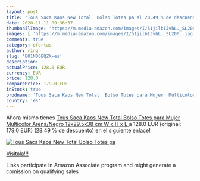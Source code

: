 ```yaml
---
layout: post
title: 'Tous Saca Kaos New Total  Bolso Totes pa al 28.49 % de descuento'
date: 2020-11-11 09:36:37
thumbnailImage: 'https://m.media-amazon.com/images/I/51jilbIJvhL._SL200_.jpg'
images: [ 'https://m.media-amazon.com/images/I/51jilbIJvhL._SL200_.jpg' ]
comments: true
category: ofertas
author: ring
slug: 'B01N06EQZX-es'
description:
actualPrice: 128.0 EUR
currency: EUR
price: 128.0
comparePrice: 179.0 EUR
inStock: true
prodname: 'Tous Saca Kaos New Total  Bolso Totes para Mujer  Multicolor  Arena/Negro   12x29.5x38 cm  W x H x L '
country: 'es'
---
```


Ahora mismo tienes [Tous Saca Kaos New Total  Bolso Totes para Mujer  Multicolor  Arena/Negro   12x29.5x38 cm  W x H x L ](https://www.amazon.es/dp/B01N06EQZX/?tag=tolees-21) a 128.0 EUR (original: 179.0 EUR) (28.49 %  de descuento) en el siguiente enlace!

[![Tous Saca Kaos New Total  Bolso Totes pa](https://m.media-amazon.com/images/I/51jilbIJvhL._SL200_.jpg)](https://www.amazon.es/dp/B01N06EQZX/?tag=tolees-21)

[Visítala!!!](https://www.amazon.es/dp/B01N06EQZX/?tag=tolees-21)

Links participate in Amazon Associate program and might generate a comission on qualifying sales
